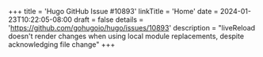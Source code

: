 +++
title = 'Hugo GitHub Issue #10893'
linkTitle = 'Home'
date = 2024-01-23T10:22:05-08:00
draft = false
details = 'https://github.com/gohugoio/hugo/issues/10893'
description = "liveReload doesn't render changes when using local module replacements, despite acknowledging file change"
+++
